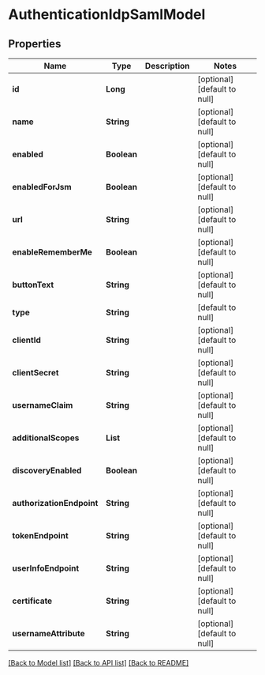 # AuthenticationIdpSamlModel
## Properties

| Name | Type | Description | Notes |
|------------ | ------------- | ------------- | -------------|
| **id** | **Long** |  | [optional] [default to null] |
| **name** | **String** |  | [optional] [default to null] |
| **enabled** | **Boolean** |  | [optional] [default to null] |
| **enabledForJsm** | **Boolean** |  | [optional] [default to null] |
| **url** | **String** |  | [optional] [default to null] |
| **enableRememberMe** | **Boolean** |  | [optional] [default to null] |
| **buttonText** | **String** |  | [optional] [default to null] |
| **type** | **String** |  | [default to null] |
| **clientId** | **String** |  | [optional] [default to null] |
| **clientSecret** | **String** |  | [optional] [default to null] |
| **usernameClaim** | **String** |  | [optional] [default to null] |
| **additionalScopes** | **List** |  | [optional] [default to null] |
| **discoveryEnabled** | **Boolean** |  | [optional] [default to null] |
| **authorizationEndpoint** | **String** |  | [optional] [default to null] |
| **tokenEndpoint** | **String** |  | [optional] [default to null] |
| **userInfoEndpoint** | **String** |  | [optional] [default to null] |
| **certificate** | **String** |  | [optional] [default to null] |
| **usernameAttribute** | **String** |  | [optional] [default to null] |

[[Back to Model list]](../README.md#documentation-for-models) [[Back to API list]](../README.md#documentation-for-api-endpoints) [[Back to README]](../README.md)

